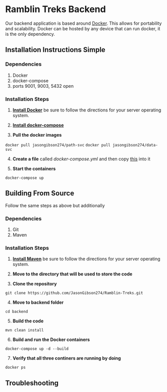 # Ramblin Treks Backend
Our backend application is based around [Docker](https://www.docker.com). This allows for portability and scalability. Docker can be hosted by any device that can run docker, it is the only dependency.

## Installation Instructions Simple

### Dependencies
1. Docker
2. docker-compose
2. ports 9001, 9003, 5432 open

### Installation Steps
1. __[Install Docker](https://docs.docker.com/install/)__ be sure to follow the directions for your server operating system.

2. __[Install docker-compose](https://docs.docker.com/compose/install/)__

3. __Pull the docker images__

  ```docker pull jasongibson274/path-svc```
  ```docker pull jasongibson274/data-svc```

4. __Create a file__ called *docker-compose.yml* and then copy [this](https://github.com/JasonGibson274/Ramblin-Treks/blob/backend/backend/deploy.txt) into it

5. __Start the containers__

```docker-compose up```

## Building From Source
Follow the same steps as above but additionally

### Dependencies
1. Git
2. Maven

### Installation Steps

   1. __[Install Maven](https://maven.apache.org/install.html)__ be sure to follow the directions for your server operating system.

   2. __Move to the directory that will be used to store the code__

   3. __Clone the repository__

   ```git clone https://github.com/JasonGibson274/Ramblin-Treks.git```

   4. __Move to backend folder__

   ```cd backend```

   5. __Build the code__

   ```mvn clean install```

   6. __Build and run the Docker containers__

   ```docker-compose up -d --build```

   7. __Verify that all three continers are running by doing__

   ```docker ps```


## Troubleshooting
